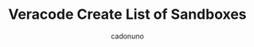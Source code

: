 ---
layout: post
repolink: "https://github.com/cadonuno/veracode-create-list-of-sandboxes"
title: "Veracode Create List of Sandboxes"
description: "This plugin creates a list of sandboxes in all available application profiles."
author: "cadonuno"
author-link: "https://github.com/cadonuno/"
content-type: "automating_common_veracode_platform_tasks"
repo: "github"
repo_title: "Veracode Create List of Sandboxes"
---